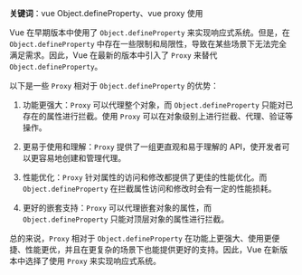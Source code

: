 **关键词**：vue Object.defineProperty、vue proxy 使用

Vue 在早期版本中使用了 `Object.defineProperty` 来实现响应式系统。但是，在 `Object.defineProperty` 中存在一些限制和局限性，导致在某些场景下无法完全满足需求。因此，Vue 在最新的版本中引入了 `Proxy` 来替代 `Object.defineProperty`。

以下是一些 `Proxy` 相对于 `Object.defineProperty` 的优势：

1. 功能更强大：`Proxy` 可以代理整个对象，而 `Object.defineProperty` 只能对已存在的属性进行拦截。使用 `Proxy` 可以在对象级别上进行拦截、代理、验证等操作。

2. 更易于使用和理解：`Proxy` 提供了一组更直观和易于理解的 API，使开发者可以更容易地创建和管理代理。

3. 性能优化：`Proxy` 针对属性的访问和修改都提供了更佳的性能优化。而 `Object.defineProperty` 在拦截属性访问和修改时会有一定的性能损耗。

4. 更好的嵌套支持：`Proxy` 可以代理嵌套对象的属性，而 `Object.defineProperty` 只能对顶层对象的属性进行拦截。

总的来说，`Proxy` 相对于 `Object.defineProperty` 在功能上更强大、使用更便捷、性能更优，并且在更复杂的场景下也能提供更好的支持。因此，Vue 在新版本中选择了使用 `Proxy` 来实现响应式系统。
